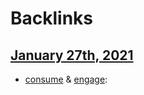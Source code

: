 
# Backlinks
## [January 27th, 2021](<January 27th, 2021.md>)
- [consume](<consume.md>) & [engage](<engage.md>):


